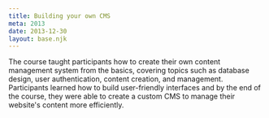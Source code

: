```yaml
---
title: Building your own CMS
meta: 2013
date: 2013-12-30
layout: base.njk
--- 
```


The course taught participants how to create their own content management system from the basics, covering topics such as database design, user authentication, content creation, and management. Participants learned how to build user-friendly interfaces and by the end of the course, they were able to create a custom CMS to manage their website's content more efficiently.